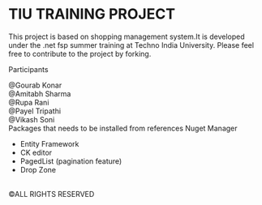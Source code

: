 <h1 >TIU TRAINING PROJECT</h1> 
This project is based on shopping management system.It is developed under the .net fsp summer training at Techno India University.
Please feel free to contribute to the project by forking.

Participants<br/>

@Gourab Konar<br/>
@Amitabh Sharma<br/>
@Rupa Rani<br/>
@Payel Tripathi<br/>
@Vikash Soni<br/>
Packages that needs to be installed from references Nuget Manager
<ul>
<li>Entity Framework</li>
<li>CK editor</li>
<li>PagedList (pagination feature)</li>
<li>Drop Zone</li>
</ul>
<br/>
©ALL RIGHTS RESERVED
